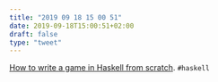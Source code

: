 ```yaml
---
title: "2019 09 18 15 00 51"
date: 2019-09-18T15:00:51+02:00
draft: false
type: "tweet"
---
```

[How to write a game in Haskell from scratch](https://morgenthum.dev/articles/write-haskell-game). `#haskell`
